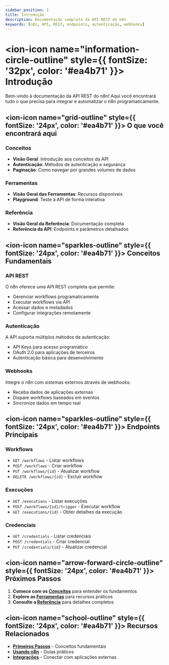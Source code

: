 ```yaml
---
sidebar_position: 1
title: Introdução
description: Documentação completa da API REST do n8n
keywords: [n8n, API, REST, endpoints, autenticação, webhooks]
---
```


# <ion-icon name="information-circle-outline" style={{ fontSize: '32px', color: '#ea4b71' }}></ion-icon> Introdução

Bem-vindo à documentação da API REST do n8n! Aqui você encontrará tudo o que precisa para integrar e automatizar o n8n programaticamente.

## <ion-icon name="grid-outline" style={{ fontSize: '24px', color: '#ea4b71' }}></ion-icon> O que você encontrará aqui

### Conceitos
- **Visão Geral**: Introdução aos conceitos da API
- **Autenticação**: Métodos de autenticação e segurança
- **Paginação**: Como navegar por grandes volumes de dados

### Ferramentas
- **Visão Geral das Ferramentas**: Recursos disponíveis
- **Playground**: Teste a API de forma interativa

### Referência
- **Visão Geral da Referência**: Documentação completa
- **Referência da API**: Endpoints e parâmetros detalhados

## <ion-icon name="sparkles-outline" style={{ fontSize: '24px', color: '#ea4b71' }}></ion-icon> Conceitos Fundamentais

### API REST
O n8n oferece uma API REST completa que permite:
- Gerenciar workflows programaticamente
- Executar workflows via API
- Acessar dados e metadados
- Configurar integrações remotamente

### Autenticação
A API suporta múltiplos métodos de autenticação:
- API Keys para acesso programático
- OAuth 2.0 para aplicações de terceiros
- Autenticação básica para desenvolvimento

### Webhooks
Integre o n8n com sistemas externos através de webhooks:
- Receba dados de aplicações externas
- Dispare workflows baseados em eventos
- Sincronize dados em tempo real

## <ion-icon name="sparkles-outline" style={{ fontSize: '24px', color: '#ea4b71' }}></ion-icon> Endpoints Principais

### Workflows
- `GET /workflows` - Listar workflows
- `POST /workflows` - Criar workflow
- `PUT /workflows/{id}` - Atualizar workflow
- `DELETE /workflows/{id}` - Excluir workflow

### Execuções
- `GET /executions` - Listar execuções
- `POST /workflows/{id}/trigger` - Executar workflow
- `GET /executions/{id}` - Obter detalhes da execução

### Credenciais
- `GET /credentials` - Listar credenciais
- `POST /credentials` - Criar credencial
- `PUT /credentials/{id}` - Atualizar credencial

## <ion-icon name="arrow-forward-circle-outline" style={{ fontSize: '24px', color: '#ea4b71' }}></ion-icon> Próximos Passos

1. **Comece com os [Conceitos](./conceitos/)** para entender os fundamentos
2. **Explore as [Ferramentas](./ferramentas/)** para recursos práticos
3. **Consulte a [Referência](./referencia/)** para detalhes completos

## <ion-icon name="school-outline" style={{ fontSize: '24px', color: '#ea4b71' }}></ion-icon> Recursos Relacionados

- **[Primeiros Passos](../../primeiros-passos/instalacao)** - Conceitos fundamentais
- **[Usando n8n](../usando-n8n)** - Guias práticos
- **[Integrações](../integracoes)** - Conectar com aplicações externas 
